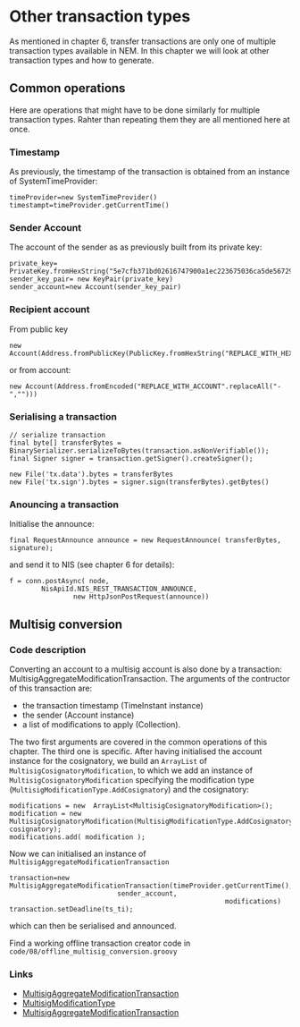 # Other transaction types

As mentioned in chapter 6, transfer transactions are only one of multiple transaction types available in NEM.
In this chapter we will look at other transaction types and how to generate.

## Common operations

Here are operations that might have to be done similarly for multiple transaction types. Rahter than repeating them
they are all mentioned here at once.

### Timestamp

As previously, the timestamp of the transaction is obtained from an instance of SystemTimeProvider:
```
timeProvider=new SystemTimeProvider()
timestampt=timeProvider.getCurrentTime()
```


### Sender Account
The account of the sender as as previously built from its private key:
```
private_key= PrivateKey.fromHexString("5e7cfb371bd02616747900a1ec223675036ca5de56729b158012b086def6ae01")
sender_key_pair= new KeyPair(private_key)
sender_account=new Account(sender_key_pair)
```

### Recipient account
From public key
```
new Account(Address.fromPublicKey(PublicKey.fromHexString("REPLACE_WITH_HEX_STRING")))
```

or from account:
```
new Account(Address.fromEncoded("REPLACE_WITH_ACCOUNT".replaceAll("-","")))
```

### Serialising a transaction

```
// serialize transaction
final byte[] transferBytes = BinarySerializer.serializeToBytes(transaction.asNonVerifiable());
final Signer signer = transaction.getSigner().createSigner();

new File('tx.data').bytes = transferBytes
new File('tx.sign').bytes = signer.sign(transferBytes).getBytes()
```

### Anouncing a transaction
Initialise the announce:
```
final RequestAnnounce announce = new RequestAnnounce( transferBytes, signature);
```
and send it to NIS (see chapter 6 for details):
```
f = conn.postAsync( node,
        NisApiId.NIS_REST_TRANSACTION_ANNOUNCE,
                new HttpJsonPostRequest(announce))

```

## Multisig conversion

### Code description

Converting an account to a multisig account is also done by a transaction: MultisigAggregateModificationTransaction.
The arguments of the contructor of this transaction are:
  * the transaction timestamp (TimeInstant instance)
  * the sender (Account instance)
  * a list of modifications to apply (Collection<MultisigCosignatoryModification>).


The two first arguments are covered in the common operations of this chapter. The third one is specific.
After having initialised the account instance for the cosignatory, we build an `ArrayList` of `MultisigCosignatoryModification`,
to which we add an instance of `MultisigCosignatoryModification` specifying the modification type (`MultisigModificationType.AddCosignatory`) 
and the cosignatory:
```
modifications = new  ArrayList<MultisigCosignatoryModification>();
modification = new MultisigCosignatoryModification(MultisigModificationType.AddCosignatory, cosignatory);
modifications.add( modification );
```

Now we can initialised an instance of `MultisigAggregateModificationTransaction` 
```
transaction=new MultisigAggregateModificationTransaction(timeProvider.getCurrentTime(),
                           sender_account,
                                                      modifications)
transaction.setDeadline(ts_ti);
```

which can then be serialised and announced.

Find a working offline transaction creator code in `code/08/offline_multisig_conversion.groovy`

### Links

  * [MultisigAggregateModificationTransaction](http://www.nem.ninja/org.nem.core/org/nem/core/model/MultisigAggregateModificationTransaction.html)
  * [MultisigModificationType](http://www.nem.ninja/org.nem.core/org/nem/core/model/MultisigModificationType.html)
  * [MultisigAggregateModificationTransaction](http://www.nem.ninja/org.nem.core/org/nem/core/model/MultisigAggregateModificationTransaction.html)
